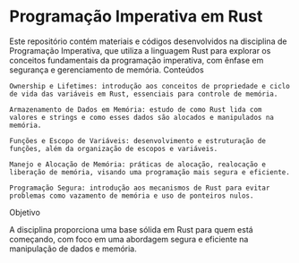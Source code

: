 # Programação Imperativa em Rust
Este repositório contém materiais e códigos desenvolvidos na disciplina de Programação Imperativa, que utiliza a linguagem Rust para explorar os conceitos fundamentais da programação imperativa, com ênfase em segurança e gerenciamento de memória.
Conteúdos

    Ownership e Lifetimes: introdução aos conceitos de propriedade e ciclo de vida das variáveis em Rust, essenciais para controle de memória.
    
    Armazenamento de Dados em Memória: estudo de como Rust lida com valores e strings e como esses dados são alocados e manipulados na memória.
    
    Funções e Escopo de Variáveis: desenvolvimento e estruturação de funções, além da organização de escopos e variáveis.
    
    Manejo e Alocação de Memória: práticas de alocação, realocação e liberação de memória, visando uma programação mais segura e eficiente.
    
    Programação Segura: introdução aos mecanismos de Rust para evitar problemas como vazamento de memória e uso de ponteiros nulos.

Objetivo

A disciplina proporciona uma base sólida em Rust para quem está começando, com foco em uma abordagem segura e eficiente na manipulação de dados e memória.

